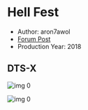 # Hell Fest

* Author: aron7awol
* [Forum Post](https://www.avsforum.com/threads/bass-eq-for-filtered-movies.2995212/post-57365062)
* Production Year: 2018

## DTS-X

![img 0](https://i.imgur.com/1WyAi6k.jpg)

![img 0](https://i.imgur.com/z634hqF.jpg)

